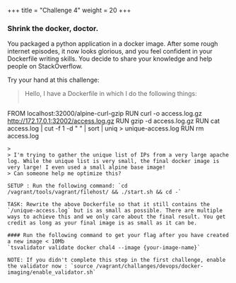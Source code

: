 +++
title = "Challenge 4"
weight = 20
+++

### Shrink the docker, doctor.

You packaged a python application in a docker image. After some rough internet episodes, it now looks glorious, and you feel confident in your Dockerfile writing skills. You decide to share your knowledge and help people on StackOverflow.

Try your hand at this challenge:


> Hello, I have a Dockerfile in which I do the following things:
>
> ```Docker
FROM localhost:32000/alpine-curl-gzip
RUN curl -o access.log.gz http://172.17.0.1:32002/access.log.gz
RUN gzip -d access.log.gz
RUN cat access.log | cut -f 1 -d " " | sort | uniq > unique-access.log
RUN rm access.log
```
>
> I'm trying to gather the unique list of IPs from a very large apache log. While the unique list is very small, the final docker image is very large! I even used a small alpine base image!
> Can someone help me optimize this?

SETUP : Run the following command: `cd /vagrant/tools/vagrant/filehost/ && ./start.sh && cd -`

TASK: Rewrite the above Dockerfile so that it still contains the `/unique-access.log` but is as small as possible. There are multiple ways to achieve this and we only care about the final result. You get credit as long as your final image is as small as it can be.

#### Run the following command to get your flag after you have created a new image < 10Mb
`tsvalidator validate docker chal4 --image {your-image-name}`

NOTE: If you didn't complete this step in the first challenge, enable the validator now : `source /vagrant/challanges/devops/docker-imaging/enable_validator.sh`
